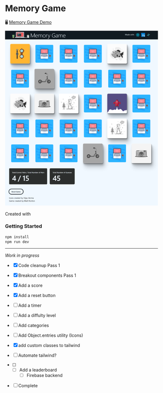 # Memory Game
🖥️ [Memory Game Demo](https://memory-game-six-rouge.vercel.app/)

[![Memory Game Demo](public/thumbnail.png)](https://memory-game-six-rouge.vercel.app/)

Created with
<img height="16" width="16" src="https://cdn.simpleicons.org/React" />
<img height="16" width="16" src="https://cdn.simpleicons.org/Typescript" />
<img height="16" width="16" src="https://cdn.simpleicons.org/TailwindCSS" />
<img height="16" width="16" src="https://cdn.simpleicons.org/Vite" />


### Getting Started
```
npm install
npm run dev
```



---
*Work in progress*
- [X] Code cleanup Pass 1
- [X] Breakout components Pass 1
- [X] Add a score
- [X] Add a reset button
- [ ] Add a timer
- [ ] Add a diffulty level
- [ ] Add categories
- [ ] Add Object.entries utility (Icons)
- [X] add custom classes to tailwind
- [ ] Automate tailwind?
- [ ] - [ ] Add a leaderboard
	- [ ] Firebase backend
 - [ ] Complete





